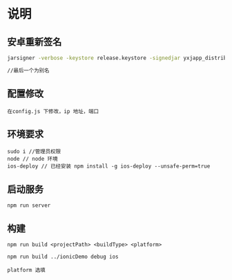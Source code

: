 # 说明

## 安卓重新签名

``` sh
jarsigner -verbose -keystore release.keystore -signedjar yxjapp_distribution-release-1.1.70-2016-09-19-11-00-47.encrypted_signed.apk yxjapp_distribution-release-1.1.70-2016-09-19-11-00-47.encrypted.apk release

//最后一个为别名
```

## 配置修改

```node
在config.js 下修改，ip 地址，端口
```

## 环境要求

```node
sudo i //管理员权限
node // node 环境
ios-deploy // 已经安装 npm install -g ios-deploy --unsafe-perm=true
```

## 启动服务

``` ndoe
npm run server
```

## 构建

``` node
npm run build <projectPath> <buildType> <platform>

npm run build ../ionicDemo debug ios

platform 选填
```